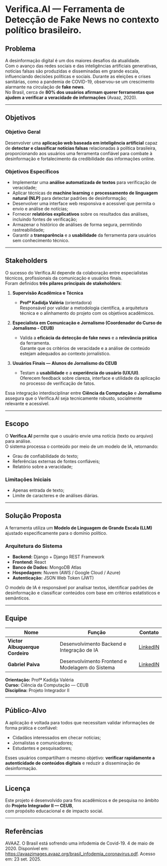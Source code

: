 # Verifica.AI — Ferramenta de Detecção de Fake News no contexto político brasileiro.

## Problema

A desinformação digital é um dos maiores desafios da atualidade.  
Com o avanço das redes sociais e das inteligências artificiais generativas, notícias falsas são produzidas e disseminadas em grande escala, influenciando decisões políticas e sociais.
Durante as eleições e crises sanitárias, como a pandemia de COVID-19, observou-se um crescimento alarmante na circulação de **fake news**.  
No Brasil, cerca de **80% dos usuários afirmam querer ferramentas que ajudem a verificar a veracidade de informações** (Avaaz, 2020).

---

## Objetivos

### Objetivo Geral
Desenvolver uma **aplicação web baseada em inteligência artificial** capaz de **detectar e classificar notícias falsas** relacionadas à política brasileira,  
proporcionando aos usuários uma ferramenta confiável para combate à desinformação e fortalecimento da credibilidade das informações online.

### Objetivos Específicos
- Implementar uma **análise automatizada de textos** para verificação de veracidade;  
- Aplicar técnicas de **machine learning** e **processamento de linguagem natural (NLP)** para detectar padrões de desinformação;  
- Desenvolver uma interface web responsiva e acessível que permita o envio e análise de notícias;  
- Fornecer **relatórios explicativos** sobre os resultados das análises, incluindo fontes de verificação;  
- Armazenar o histórico de análises de forma segura, permitindo rastreabilidade;  
- Garantir a **transparência** e a **usabilidade** da ferramenta para usuários sem conhecimento técnico.

---

## Stakeholders

O sucesso do Verifica.AI depende da colaboração entre especialistas técnicos, profissionais da comunicação e usuários finais.  
Foram definidos **três pilares principais de stakeholders**:

1. **Supervisão Acadêmica e Técnica**  
   - **Profª Kadidja Valéria** (orientadora)  
   Responsável por validar a metodologia científica, a arquitetura técnica e o alinhamento do projeto com os objetivos acadêmicos.

2. **Especialista em Comunicação e Jornalismo (Coordenador do Curso de Jornalismo - CEUB)**  
   - Valida a **eficácia da detecção de fake news** e a **relevância prática** da ferramenta.  
   Garante que os critérios de veracidade e a análise de conteúdo estejam adequados ao contexto jornalístico.

3. **Usuários Finais — Alunos de Jornalismo do CEUB**  
   - Testam a **usabilidade** e a **experiência do usuário (UX/UI)**.  
   Oferecem feedback sobre clareza, interface e utilidade da aplicação no processo de verificação de fatos.

Essa integração interdisciplinar entre **Ciência da Computação** e **Jornalismo** assegura que o Verifica.AI seja tecnicamente robusto, socialmente relevante e acessível.

---

## Escopo

O **Verifica.Al** permite que o usuário envie uma notícia (texto ou arquivo) para análise.  
O sistema processa o conteúdo por meio de um modelo de IA, retornando:

- Grau de confiabilidade do texto;  
- Referências externas de fontes confiáveis;  
- Relatório sobre a veracidade;  

### Limitações Iniciais
- Apenas entrada de texto;  
- Limite de caracteres e de análises diárias.

---

## Solução Proposta

A ferramenta utiliza um **Modelo de Linguagem de Grande Escala (LLM)** ajustado especificamente para o domínio político.  

### Arquitetura do Sistema
- **Backend:** Django + Django REST Framework  
- **Frontend:** React  
- **Banco de Dados:** MongoDB Atlas  
- **Hospedagem:** Nuvem (AWS / Google Cloud / Azure)  
- **Autenticação:** JSON Web Token (JWT)

O modelo de IA é responsável por analisar textos, identificar padrões de desinformação e classificar conteúdos com base em critérios estatísticos e semânticos.

---

## Equipe

| Nome | Função | Contato |
|------|--------|------------|
| **Victor Albuquerque Cordeiro** | Desenvolvimento Backend e Integração de IA | [LinkedIN](https://www.linkedin.com/in/victoralbucorde/) |
| **Gabriel Paiva** | Desenvolvimento Frontend e Modelagem do Sistema | [LinkedIN](https://www.linkedin.com/in/gabriel-navarro-paiva-901662299/) |

**Orientação:** Profª Kadidja Valéria  
**Curso:** Ciência da Computação — CEUB  
**Disciplina:** Projeto Integrador II  

---

## Público-Alvo

A aplicação é voltada para todos que necessitam validar informações de forma prática e confiável:

- Cidadãos interessados em checar notícias;  
- Jornalistas e comunicadores;  
- Estudantes e pesquisadores;
  
Esses usuários compartilham o mesmo objetivo: **verificar rapidamente a autenticidade de conteúdos digitais** e reduzir a disseminação de desinformação.

---

## Licença

Este projeto é desenvolvido para fins acadêmicos e de pesquisa no âmbito do **Projeto Integrador II — CEUB**,  
com propósito educacional e de impacto social.

---

## Referências

AVAAZ. O Brasil está sofrendo uma infodemia de Covid-19. 4 de maio de 2020. Disponível em: https://avaazimages.avaaz.org/brasil_infodemia_coronavirus.pdf. Acesso em: 23 set. 2025.
